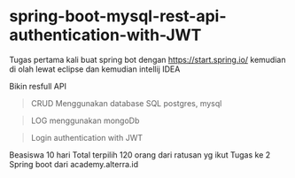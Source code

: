# spring-boot-mysql-rest-api-authentication-with-JWT

Tugas pertama kali buat spring bot dengan https://start.spring.io/  kemudian di olah lewat eclipse dan kemudian intellij IDEA

Bikin resfull API
> CRUD Menggunakan database SQL postgres, mysql

>LOG menggunakan mongoDb

> Login authentication with JWT

Beasiswa 10 hari Total terpilih 120 orang dari ratusan yg ikut
Tugas ke 2 Spring boot dari academy.alterra.id

